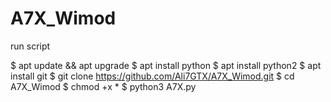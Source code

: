 # A7X_Wimod
run script

$ apt update  &&  apt upgrade
$ apt install python
$ apt install python2
$ apt install git
$ git clone https://github.com/Ali7GTX/A7X_Wimod.git
$ cd A7X_Wimod
$ chmod +x *
$ python3 A7X.py


